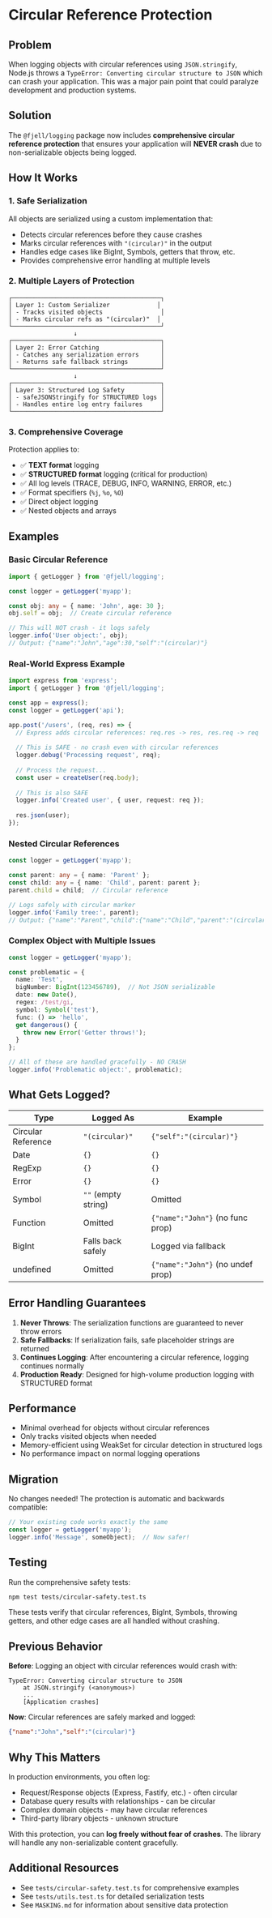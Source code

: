# Circular Reference Protection

## Problem

When logging objects with circular references using `JSON.stringify`, Node.js throws a `TypeError: Converting circular structure to JSON` which can crash your application. This was a major pain point that could paralyze development and production systems.

## Solution

The `@fjell/logging` package now includes **comprehensive circular reference protection** that ensures your application will **NEVER crash** due to non-serializable objects being logged.

## How It Works

### 1. Safe Serialization
All objects are serialized using a custom implementation that:
- Detects circular references before they cause crashes
- Marks circular references with `"(circular)"` in the output
- Handles edge cases like BigInt, Symbols, getters that throw, etc.
- Provides comprehensive error handling at multiple levels

### 2. Multiple Layers of Protection

```
┌─────────────────────────────────────────┐
│ Layer 1: Custom Serializer             │
│ - Tracks visited objects                │
│ - Marks circular refs as "(circular)"  │
└─────────────────────────────────────────┘
                  ↓
┌─────────────────────────────────────────┐
│ Layer 2: Error Catching                 │
│ - Catches any serialization errors      │
│ - Returns safe fallback strings         │
└─────────────────────────────────────────┘
                  ↓
┌─────────────────────────────────────────┐
│ Layer 3: Structured Log Safety          │
│ - safeJSONStringify for STRUCTURED logs │
│ - Handles entire log entry failures     │
└─────────────────────────────────────────┘
```

### 3. Comprehensive Coverage

Protection applies to:
- ✅ **TEXT format** logging
- ✅ **STRUCTURED format** logging (critical for production)
- ✅ All log levels (TRACE, DEBUG, INFO, WARNING, ERROR, etc.)
- ✅ Format specifiers (`%j`, `%o`, `%O`)
- ✅ Direct object logging
- ✅ Nested objects and arrays

## Examples

### Basic Circular Reference

```typescript
import { getLogger } from '@fjell/logging';

const logger = getLogger('myapp');

const obj: any = { name: 'John', age: 30 };
obj.self = obj;  // Create circular reference

// This will NOT crash - it logs safely
logger.info('User object:', obj);
// Output: {"name":"John","age":30,"self":"(circular)"}
```

### Real-World Express Example

```typescript
import express from 'express';
import { getLogger } from '@fjell/logging';

const app = express();
const logger = getLogger('api');

app.post('/users', (req, res) => {
  // Express adds circular references: req.res -> res, res.req -> req
  
  // This is SAFE - no crash even with circular references
  logger.debug('Processing request', req);
  
  // Process the request...
  const user = createUser(req.body);
  
  // This is also SAFE
  logger.info('Created user', { user, request: req });
  
  res.json(user);
});
```

### Nested Circular References

```typescript
const logger = getLogger('myapp');

const parent: any = { name: 'Parent' };
const child: any = { name: 'Child', parent: parent };
parent.child = child;  // Circular reference

// Logs safely with circular marker
logger.info('Family tree:', parent);
// Output: {"name":"Parent","child":{"name":"Child","parent":"(circular)"}}
```

### Complex Object with Multiple Issues

```typescript
const logger = getLogger('myapp');

const problematic = {
  name: 'Test',
  bigNumber: BigInt(123456789),  // Not JSON serializable
  date: new Date(),
  regex: /test/gi,
  symbol: Symbol('test'),
  func: () => 'hello',
  get dangerous() {
    throw new Error('Getter throws!');
  }
};

// All of these are handled gracefully - NO CRASH
logger.info('Problematic object:', problematic);
```

## What Gets Logged?

| Type | Logged As | Example |
|------|-----------|---------|
| Circular Reference | `"(circular)"` | `{"self":"(circular)"}` |
| Date | `{}` | `{}` |
| RegExp | `{}` | `{}` |
| Error | `{}` | `{}` |
| Symbol | `""` (empty string) | Omitted |
| Function | Omitted | `{"name":"John"}` (no func prop) |
| BigInt | Falls back safely | Logged via fallback |
| undefined | Omitted | `{"name":"John"}` (no undef prop) |

## Error Handling Guarantees

1. **Never Throws**: The serialization functions are guaranteed to never throw errors
2. **Safe Fallbacks**: If serialization fails, safe placeholder strings are returned
3. **Continues Logging**: After encountering a circular reference, logging continues normally
4. **Production Ready**: Designed for high-volume production logging with STRUCTURED format

## Performance

- Minimal overhead for objects without circular references
- Only tracks visited objects when needed
- Memory-efficient using WeakSet for circular detection in structured logs
- No performance impact on normal logging operations

## Migration

No changes needed! The protection is automatic and backwards compatible:

```typescript
// Your existing code works exactly the same
const logger = getLogger('myapp');
logger.info('Message', someObject);  // Now safer!
```

## Testing

Run the comprehensive safety tests:

```bash
npm test tests/circular-safety.test.ts
```

These tests verify that circular references, BigInt, Symbols, throwing getters, and other edge cases are all handled without crashing.

## Previous Behavior

**Before**: Logging an object with circular references would crash with:
```
TypeError: Converting circular structure to JSON
    at JSON.stringify (<anonymous>)
    ...
    [Application crashes]
```

**Now**: Circular references are safely marked and logged:
```json
{"name":"John","self":"(circular)"}
```

## Why This Matters

In production environments, you often log:
- Request/Response objects (Express, Fastify, etc.) - often circular
- Database query results with relationships - can be circular
- Complex domain objects - may have circular references
- Third-party library objects - unknown structure

With this protection, you can **log freely without fear of crashes**. The library will handle any non-serializable content gracefully.

## Additional Resources

- See `tests/circular-safety.test.ts` for comprehensive examples
- See `tests/utils.test.ts` for detailed serialization tests
- See `MASKING.md` for information about sensitive data protection

